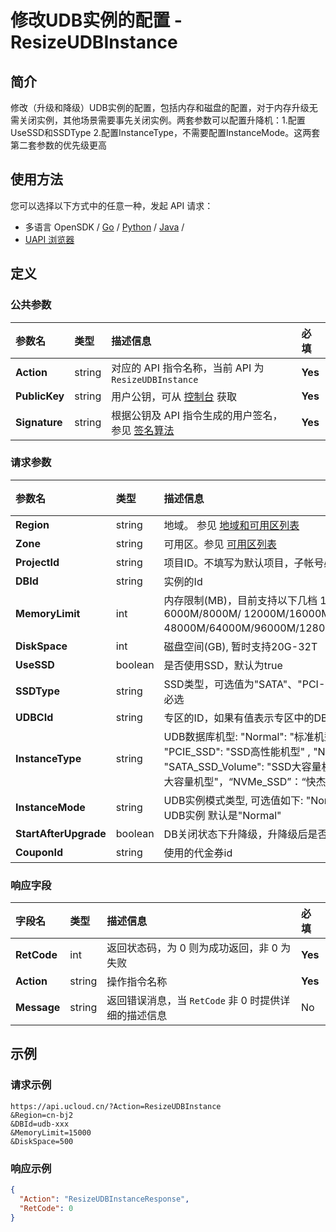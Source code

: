 # 修改UDB实例的配置 - ResizeUDBInstance

## 简介

修改（升级和降级）UDB实例的配置，包括内存和磁盘的配置，对于内存升级无需关闭实例，其他场景需要事先关闭实例。两套参数可以配置升降机：1.配置UseSSD和SSDType  2.配置InstanceType，不需要配置InstanceMode。这两套第二套参数的优先级更高






## 使用方法

您可以选择以下方式中的任意一种，发起 API 请求：
- 多语言 OpenSDK / [Go](https://github.com/ucloud/ucloud-sdk-go) / [Python](https://github.com/ucloud/ucloud-sdk-python3) / [Java](https://github.com/ucloud/ucloud-sdk-java) /
- [UAPI 浏览器](https://console.ucloud.cn/uapi/detail?id=ResizeUDBInstance)


## 定义

### 公共参数

| 参数名 | 类型 | 描述信息 | 必填 |
|:---|:---|:---|:---|
| **Action**     | string  | 对应的 API 指令名称，当前 API 为 `ResizeUDBInstance`                        | **Yes** |
| **PublicKey**  | string  | 用户公钥，可从 [控制台](https://console.ucloud.cn/uapi/apikey) 获取                                             | **Yes** |
| **Signature**  | string  | 根据公钥及 API 指令生成的用户签名，参见 [签名算法](api/summary/signature.md)  | **Yes** |

### 请求参数

| 参数名 | 类型 | 描述信息 | 必填 |
|:---|:---|:---|:---|
| **Region** | string | 地域。 参见 [地域和可用区列表](api/summary/regionlist) |**Yes**|
| **Zone** | string | 可用区。参见 [可用区列表](api/summary/regionlist) |No|
| **ProjectId** | string | 项目ID。不填写为默认项目，子帐号必须填写。 请参考[GetProjectList接口](api/summary/get_project_list) |No|
| **DBId** | string | 实例的Id |**Yes**|
| **MemoryLimit** | int | 内存限制(MB)，目前支持以下几档 1000M/2000M/4000M/ 6000M/8000M/ 12000M/16000M/ 24000M/32000M/ 48000M/64000M/96000M/128000M/192000M/256000M/320000M。 |**Yes**|
| **DiskSpace** | int | 磁盘空间(GB), 暂时支持20G-32T |**Yes**|
| **UseSSD** | boolean | 是否使用SSD，默认为true |No|
| **SSDType** | string | SSD类型，可选值为"SATA"、"PCI-E"、“NVMe”，如果UseSSD为true ，则必选 |No|
| **UDBCId** | string | 专区的ID，如果有值表示专区中的DB配置升降级 |No|
| **InstanceType** | string | UDB数据库机型: "Normal": "标准机型" ,  "SATA_SSD": "SSD机型" , "PCIE_SSD": "SSD高性能机型" ,  "Normal_Volume": "标准大容量机型",  "SATA_SSD_Volume": "SSD大容量机型" ,  "PCIE_SSD_Volume": "SSD高性能大容量机型"，“NVMe_SSD”：“快杰机型” |No|
| **InstanceMode** | string | UDB实例模式类型, 可选值如下: "Normal": 普通版UDB实例 "HA": 高可用版UDB实例 默认是"Normal" |No|
| **StartAfterUpgrade** | boolean | DB关闭状态下升降级，升降级后是否启动DB，默认为false |No|
| **CouponId** | string | 使用的代金券id |No|

### 响应字段

| 字段名 | 类型 | 描述信息 | 必填 |
|:---|:---|:---|:---|
| **RetCode** | int | 返回状态码，为 0 则为成功返回，非 0 为失败 |**Yes**|
| **Action** | string | 操作指令名称 |**Yes**|
| **Message** | string | 返回错误消息，当 `RetCode` 非 0 时提供详细的描述信息 |No|




## 示例

### 请求示例
    
```
https://api.ucloud.cn/?Action=ResizeUDBInstance
&Region=cn-bj2
&DBId=udb-xxx
&MemoryLimit=15000
&DiskSpace=500
```

### 响应示例
    
```json
{
  "Action": "ResizeUDBInstanceResponse",
  "RetCode": 0
}
```





